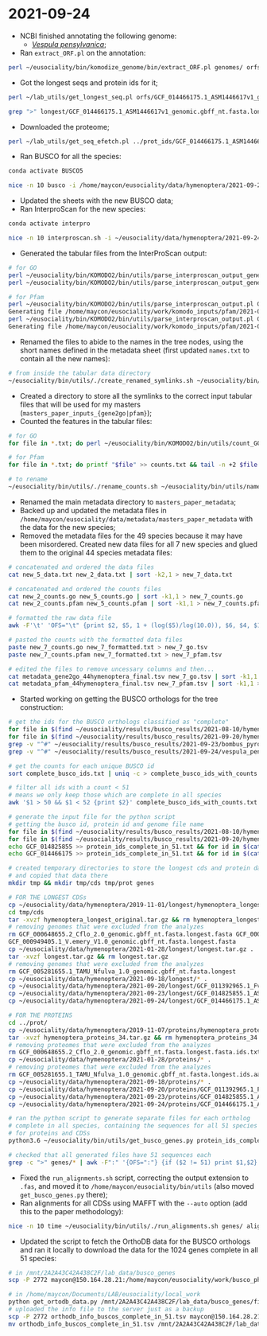 # 2021-09-24

- NCBI finished annotating the following genome:
	- [*Vespula pensylvanica*](https://www.ncbi.nlm.nih.gov/genome/?term=txid30213[orgn]);
- Ran `extract_ORF.pl` on the annotation:
```bash
perl ~/eusociality/bin/komodize_genome/bin/extract_ORF.pl genomes/ orfs/
```
- Got the longest seqs and protein ids for it;
```bash
perl ~/lab_utils/get_longest_seq.pl orfs/GCF_014466175.1_ASM1446617v1_genomic.gbff_nt.fasta > longest/GCF_014466175.1_ASM1446617v1_genomic.gbff_nt.fasta.longest

grep ">" longest/GCF_014466175.1_ASM1446617v1_genomic.gbff_nt.fasta.longest | awk -F"protein_id:" '{print $2}' | awk -F"|" '{print $1}' > prot_ids/GCF_014466175.1_ASM1446617v1_genomic.gbff_nt.fasta.longest.ids
```
- Downloaded the proteome;
```bash
perl ~/lab_utils/get_seq_efetch.pl ../prot_ids/GCF_014466175.1_ASM1446617v1_genomic.gbff_nt.fasta.longest.ids
```
- Ran BUSCO for all the species:
```bash
conda activate BUSCO5

nice -n 10 busco -i /home/maycon/eusociality/data/hymenoptera/2021-09-24/proteins/GCF_014466175.1_ASM1446617v1_genomic.gbff_nt.fasta.longest.ids.aa.fa -o vespula_pensylvanica_busco -m prot -l hymenoptera_odb10 -c 50
```
- Updated the sheets with the new BUSCO data;
- Ran InterproScan for the new species:
```bash
conda activate interpro

nice -n 10 interproscan.sh -i ~/eusociality/data/hymenoptera/2021-09-24/proteins/GCF_014466175.1_ASM1446617v1_genomic.gbff_nt.fasta.longest.ids.aa.fa -b ./GCF_014466175 -cpu 50 -goterms -iprlookup -verbose -f tsv > ./GCF_014466175.log
```
- Generated the tabular files from the InterProScan output:
```bash
# for GO
perl ~/eusociality/bin/KOMODO2/bin/utils/parse_interproscan_output_gene2GO.pl GCF_014825855.tsv /home/maycon/eusociality/work/komodo_inputs/gene2go/2021-09-24/
perl ~/eusociality/bin/KOMODO2/bin/utils/parse_interproscan_output_gene2GO.pl GCF_014466175.tsv /home/maycon/eusociality/work/komodo_inputs/gene2go/2021-09-24/

# for Pfam
perl ~/eusociality/bin/KOMODO2/bin/utils/parse_interproscan_output.pl GCF_014825855.tsv "Pfam" /home/maycon/eusociality/work/komodo_inputs/pfam/2021-09-24/
Generating file /home/maycon/eusociality/work/komodo_inputs/pfam/2021-09-24//GCF_014825855.tsv.Pfam.txt
perl ~/eusociality/bin/KOMODO2/bin/utils/parse_interproscan_output.pl GCF_014466175.tsv "Pfam" /home/maycon/eusociality/work/komodo_inputs/pfam/2021-09-24/
Generating file /home/maycon/eusociality/work/komodo_inputs/pfam/2021-09-24//GCF_014466175.tsv.Pfam.txt
```
- Renamed the files to abide to the names in the tree nodes, using the short names defined in the metadata sheet (first updated `names.txt` to contain all the new names):
```bash
# from inside the tabular data directory
~/eusociality/bin/utils/./create_renamed_symlinks.sh ~/eusociality/bin/utils/names.txt .
```
- Created a directory to store all the symlinks to the correct input tabular files that will be used for my masters (`masters_paper_inputs_{gene2go|pfam}`);
- Counted the features in the tabular files:
```bash
# for GO
for file in *.txt; do perl ~/eusociality/bin/KOMODO2/bin/utils/count_GO_gene2GO.pl $file >> counts.txt; done

# for Pfam
for file in *.txt; do printf "$file" >> counts.txt && tail -n +2 $file | wc -l | awk 'OFS="\t" {print $2, $1}' >> counts.txt; done

# to rename
~/eusociality/bin/utils/./rename_counts.sh ~/eusociality/bin/utils/names.txt counts.txt
```
- Renamed the main metadata directory to `masters_paper_metadata`;
- Backed up and updated the metadata files in `/home/maycon/eusociality/data/metadata/masters_paper_metadata` with the data for the new species;
- Removed the metadata files for the 49 species because it may have been misordered. Created new data files for all 7 new species and glued them to the original 44 species metadata files:
```bash
# concatenated and ordered the data files
cat new_5_data.txt new_2_data.txt | sort -k2,1 > new_7_data.txt

# concatenated and ordered the counts files
cat new_2_counts.go new_5_counts.go | sort -k1,1 > new_7_counts.go
cat new_2_counts.pfam new_5_counts.pfam | sort -k1,1 > new_7_counts.pfam

# formatted the raw data file
awk -F'\t' 'OFS="\t" {print $2, $5, 1 + (log($5)/log(10.0)), $6, $4, $1, $3}' new_7_data.txt > new_7_formatted.txt

# pasted the counts with the formatted data files
paste new_7_counts.go new_7_formatted.txt > new_7_go.tsv
paste new_7_counts.pfam new_7_formatted.txt > new_7_pfam.tsv

# edited the files to remove uncessary columns and then...
cat metadata_gene2go_44hymenoptera_final.tsv new_7_go.tsv | sort -k1,1 > metadata_gene2go_51hymenoptera_final.tsv
cat metadata_pfam_44hymenoptera_final.tsv new_7_pfam.tsv | sort -k1,1 > metadata_pfam_51hymenoptera_final.tsv
```
- Started working on getting the BUSCO orthologs for the tree construction:
```bash
# get the ids for the BUSCO orthologs classified as "complete"
for file in $(find ~/eusociality/results/busco_results/2021-08-10/hymenoptera_all_annotated/*/run*/ -name "full_table*.tsv"); do grep -v "^#" ${file} | awk '$2=="Complete" {print $1}' >> complete_busco_ids.txt; done # the original 44
for file in $(find ~/eusociality/results/busco_results/2021-09-20/hymenoptera_ncbi_annotated_01/*/run*/ -name "full_table*.tsv"); do grep -v "^#" ${file} | awk '$2=="Complete" {print $1}' >> complete_busco_ids.txt; done # the new 5
grep -v "^#" ~/eusociality/results/busco_results/2021-09-23/bombus_pyrosoma_busco/run_hymenoptera_odb10/full_table.tsv | awk '$2=="Complete" {print $1}' >> complete_busco_ids.txt # Bombus pyrosoma
grep -v "^#" ~/eusociality/results/busco_results/2021-09-24/vespula_pensylvanica_busco/run_hymenoptera_odb10/full_table.tsv | awk '$2=="Complete" {print $1}' >> complete_busco_ids.txt # Vespula pensylvanica

# get the counts for each unique BUSCO id
sort complete_busco_ids.txt | uniq -c > complete_busco_ids_with_counts.txt

# filter all ids with a count < 51 
# means we only keep those which are complete in all species
awk '$1 > 50 && $1 < 52 {print $2}' complete_busco_ids_with_counts.txt > final_busco_ids_complete_in_51.txt

# generate the input file for the python script
# getting the busco id, protein id and genome file name
for file in $(find ~/eusociality/results/busco_results/2021-08-10/hymenoptera_all_annotated/*/run* -name "full_table*.tsv"); do short=$(echo "${file#*hymenoptera_all_annotated/}"); echo "${short%%\.*}" >> protein_ids_complete_in_51.txt; for id in $(cat final_busco_ids_complete_in_51.txt); do grep -v "^#" ${file} | awk -v id="$id" '{OFS="|"} {if ($1==id) print $1,$3}' >> protein_ids_complete_in_51.txt; done; done # original 44
for file in $(find ~/eusociality/results/busco_results/2021-09-20/hymenoptera_ncbi_annotated_01/*/run* -name "full_table*.tsv"); do short=$(echo "${file#*hymenoptera_ncbi_annotated_01/}"); echo "${short%%\.*}" >> protein_ids_complete_in_51.txt; for id in $(cat final_busco_ids_complete_in_51.txt); do grep -v "^#" ${file} | awk -v id="$id" '{OFS="|"} {if ($1==id) print $1,$3}' >> protein_ids_complete_in_51.txt; done; done # new 5
echo GCF_014825855 >> protein_ids_complete_in_51.txt && for id in $(cat final_busco_ids_complete_in_51.txt); do grep -v "^#" ~/eusociality/results/busco_results/2021-09-23/bombus_pyrosoma_busco/run_hymenoptera_odb10/full_table.tsv | awk -v id="$id" '{OFS="|"} {if ($1==id) print $1,$3}' >> protein_ids_complete_in_51.txt; done # Bombus pyrosoma
echo GCF_014466175 >> protein_ids_complete_in_51.txt && for id in $(cat final_busco_ids_complete_in_51.txt); do grep -v "^#" ~/eusociality/results/busco_results/2021-09-24/vespula_pensylvanica_busco/run_hymenoptera_odb10/full_table.tsv | awk -v id="$id" '{OFS="|"} {if ($1==id) print $1,$3}' >> protein_ids_complete_in_51.txt; done

# created temporary directories to store the longest cds and protein data
# and copied that data there
mkdir tmp && mkdir tmp/cds tmp/prot genes

# FOR THE LONGEST CDSs
cp ~/eusociality/data/hymenoptera/2019-11-01/longest/hymenoptera_longest_original.tar.gz tmp/cds/
cd tmp/cds
tar -xvzf hymenoptera_longest_original.tar.gz && rm hymenoptera_longest_original.tar.gz
# removing genomes that were excluded from the analyzes
rm GCF_000648655.2_Cflo_2.0_genomic.gbff_nt.fasta.longest.fasta GCF_000214255.1_Bter_1.0_genomic.gbff_nt.fasta.longest.fasta GCF_000503995.1_CerSol_1.0_genomic.gbff_nt.fasta.longest.fasta GCF_001263275.1_ASM126327v1_genomic.gbff_nt.fasta.longest.fasta GCF_000002325.3_Nvit_2.1_genomic.gbff_nt.fasta.longest.fasta GCF_003672135.1_Obir_v5.4_genomic.gbff_nt.fasta.longest.fasta GCF_000187915.1_Pbar_UMD_V03_genomic.gbff_nt.fasta.longest.fasta GCF_003070985.1_ASM307098v1_genomic.gbff_nt.fasta.longest.fasta 
GCF_000949405.1_V.emery_V1.0_genomic.gbff_nt.fasta.longest.fasta
cp ~/eusociality/data/hymenoptera/2021-01-28/longest/longest.tar.gz .
tar -xvzf longest.tar.gz && rm longest.tar.gz
# removing genomes that were excluded from the analyzes
rm GCF_005281655.1_TAMU_Nfulva_1.0_genomic.gbff_nt.fasta.longest
cp ~/eusociality/data/hymenoptera/2021-09-18/longest/* .
cp ~/eusociality/data/hymenoptera/2021-09-20/longest/GCF_011392965.1_Fvar_1.2_genomic.gbff_nt.fasta.longest .
cp ~/eusociality/data/hymenoptera/2021-09-23/longest/GCF_014825855.1_ASM1482585v1_genomic.gbff_nt.fasta.longest .
cp ~/eusociality/data/hymenoptera/2021-09-24/longest/GCF_014466175.1_ASM1446617v1_genomic.gbff_nt.fasta.longest .

# FOR THE PROTEINS
cd ../prot/
cp ~/eusociality/data/hymenoptera/2019-11-07/proteins/hymenoptera_proteins_34.tar.gz .
tar -xvzf hymenoptera_proteins_34.tar.gz && rm hymenoptera_proteins_34.tar.gz
# removing proteomes that were excluded from the analyzes
rm GCF_000648655.2_Cflo_2.0_genomic.gbff_nt.fasta.longest.fasta.ids.txt.aa.fa
cp ~/eusociality/data/hymenoptera/2021-01-28/proteins/* .
# removing proteomes that were excluded from the analyzes
rm GCF_005281655.1_TAMU_Nfulva_1.0_genomic.gbff_nt.fasta.longest.ids.aa.fa
cp ~/eusociality/data/hymenoptera/2021-09-18/proteins/* .
cp ~/eusociality/data/hymenoptera/2021-09-20/proteins/GCF_011392965.1_Fvar_1.2_genomic.gbff_nt.fasta.longest.ids.aa.fa .
cp ~/eusociality/data/hymenoptera/2021-09-23/proteins/GCF_014825855.1_ASM1482585v1_genomic.gbff_nt.fasta.longest.ids.aa.fa .
cp ~/eusociality/data/hymenoptera/2021-09-24/proteins/GCF_014466175.1_ASM1446617v1_genomic.gbff_nt.fasta.longest.ids.aa.fa .

# ran the python script to generate separate files for each ortholog
# complete in all species, containing the sequences for all 51 species
# for proteins and CDSs
python3.6 ~/eusociality/bin/utils/get_busco_genes.py protein_ids_complete_in_51.txt tmp/cds/ tmp/prot/ genes/

# checked that all generated files have 51 sequences each
grep -c ">" genes/* | awk -F":" '{OFS=":"} {if ($2 != 51) print $1,$2}'
```
- Fixed the `run_alignments.sh` script, correcting the output extension to `.fas`, and moved it to `/home/maycon/eusociality/bin/utils` (also moved `get_busco_genes.py` there);
- Ran alignments for all CDSs using MAFFT with the `--auto` option (add this to the paper methodology):
```bash
nice -n 10 time ~/eusociality/bin/utils/./run_alignments.sh genes/ alignments/ 50
```
- Updated the script to fetch the OrthoDB data for the BUSCO orthologs and ran it locally to download the data for the 1024 genes complete in all 51 species:
```bash
# in /mnt/2A2A43C42A438C2F/lab_data/busco_genes
scp -P 2772 maycon@150.164.28.21:/home/maycon/eusociality/work/busco_phylo/2021-09-24/final_busco_ids_complete_in_51.txt .

# in /home/maycon/Documents/LAB/eusociality/local_work
python get_ortodb_data.py /mnt/2A2A43C42A438C2F/lab_data/busco_genes/final_busco_ids_complete_in_51.txt 4 orthodb_info_buscos_complete_in_51.tsv
# uploaded the info file to the server just as a backup
scp -P 2772 orthodb_info_buscos_complete_in_51.tsv maycon@150.164.28.21:/home/maycon/eusociality/work/busco_phylo/2021-09-24/
mv orthodb_info_buscos_complete_in_51.tsv /mnt/2A2A43C42A438C2F/lab_data/busco_genes
```